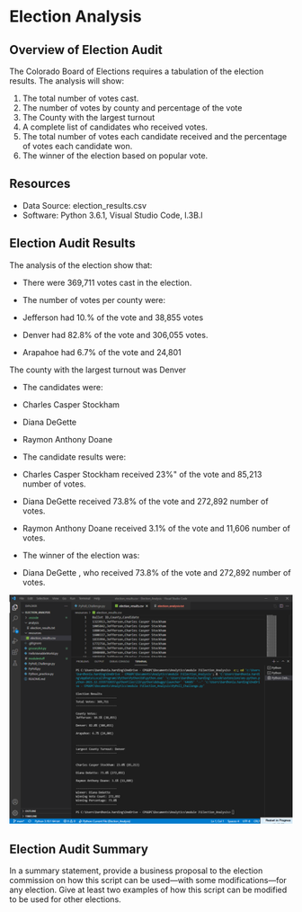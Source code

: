# Election Analysis 
## Overview of Election Audit 
The Colorado Board of Elections requires a tabulation of the election results.  The analysis will show:

1.	The total number of votes cast.
2.	The number of votes by county and percentage of the vote
3.	The County with the largest turnout
4.	A complete list of candidates who received votes.
5.	The total number of votes each candidate received and the percentage of votes each candidate won.
6.	The winner of the election based on popular vote.

## Resources
-	Data Source: election_results.csv
-	Software: Python 3.6.1, Visual Studio Code, l.3B.l

## Election Audit Results
The analysis of the election show that: 

-	There were 369,711 votes cast in the election.
-	The number of votes per county were:

  -	Jefferson had 10.% of the vote and 38,855 votes
  -	Denver had 82.8% of the vote and 306,055 votes.
  -	Arapahoe had 6.7% of the vote and 24,801

The county with the largest turnout was Denver

-	The candidates were:
  -	Charles Casper Stockham
  -	Diana DeGette
  -	Raymon Anthony Doane

-	The candidate results were:
  -	Charles Casper Stockham received 23%" of the vote and 85,213 number of votes.
  - Diana DeGette received 73.8% of the vote and 272,892 number of votes.
  - Raymon Anthony Doane received 3.1% of the vote and 11,606 number of votes.

-	The winner of the election was:
  -	Diana DeGette , who received 73.8% of the vote and 272,892 number of votes.

![Election Results Terminal](/resources/Terminal_Output.png)

## Election Audit Summary
In a summary statement, provide a business proposal to the election commission on how this script can be used—with some modifications—for any election. Give at least two examples of how this script can be modified to be used for other elections.





